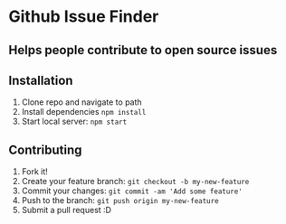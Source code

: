 # Github Issue Finder

## Helps people contribute to open source issues

## Installation

1. Clone repo and navigate to path
2. Install dependencies `npm install`
3. Start local server: `npm start`


## Contributing

1. Fork it!
2. Create your feature branch: `git checkout -b my-new-feature`
3. Commit your changes: `git commit -am 'Add some feature'`
4. Push to the branch: `git push origin my-new-feature`
5. Submit a pull request :D
